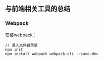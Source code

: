 ## 与前端相关工具的总结

### Webpack

安装webpack：

```shell
// 进入文件目录后
npm init 
npm install webpack webpack-cli --save-dev
```

